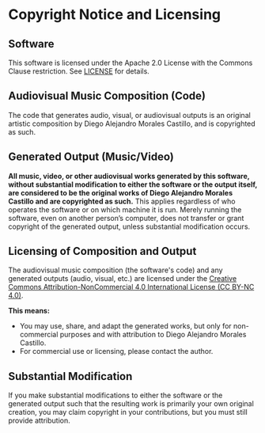 # Copyright Notice and Licensing

## Software
This software is licensed under the Apache 2.0 License with the Commons Clause restriction. See [LICENSE](LICENSE) for details.

## Audiovisual Music Composition (Code)
The code that generates audio, visual, or audiovisual outputs is an original artistic composition by Diego Alejandro Morales Castillo, and is copyrighted as such.

## Generated Output (Music/Video)
**All music, video, or other audiovisual works generated by this software, without substantial modification to either the software or the output itself, are considered to be the original works of Diego Alejandro Morales Castillo and are copyrighted as such.**  This applies regardless of who operates the software or on which machine it is run. Merely running the software, even on another person’s computer, does not transfer or grant copyright of the generated output, unless substantial modification occurs.

## Licensing of Composition and Output
The audiovisual music composition (the software's code) and any generated outputs (audio, visual, etc.) are licensed under the [Creative Commons Attribution-NonCommercial 4.0 International License (CC BY-NC 4.0)](https://creativecommons.org/licenses/by-nc/4.0/).

**This means:**
- You may use, share, and adapt the generated works, but only for non-commercial purposes and with attribution to Diego Alejandro Morales Castillo.
- For commercial use or licensing, please contact the author.

## Substantial Modification
If you make substantial modifications to either the software or the generated output such that the resulting work is primarily your own original creation, you may claim copyright in your contributions, but you must still provide attribution.
